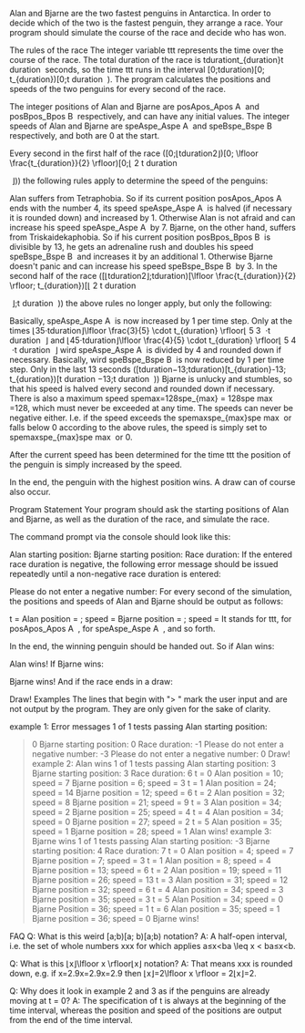 Alan and Bjarne are the two fastest penguins in Antarctica. In order to decide which of the two is the fastest penguin, they arrange a race. Your program should simulate the course of the race and decide who has won.

The rules of the race
The integer variable ttt represents the time over the course of the race. The total duration of the race is tdurationt_{duration}t 
duration
​
  seconds, so the time ttt runs in the interval [0;tduration)[0; t_{duration})[0;t 
duration
​
 ). The program calculates the positions and speeds of the two penguins for every second of the race.

The integer positions of Alan and Bjarne are posApos_Apos 
A
​
  and posBpos_Bpos 
B
​
  respectively, and can have any initial values. The integer speeds of Alan and Bjarne are speAspe_Aspe 
A
​
  and speBspe_Bspe 
B
​
  respectively, and both are 0 at the start.

Every second in the first half of the race ([0;⌊tduration2⌋)[0; \lfloor \frac{t_{duration}}{2} \rfloor)[0;⌊ 
2
t 
duration
​
 
​
 ⌋)) the following rules apply to determine the speed of the penguins:

Alan suffers from Tetraphobia. So if its current position posApos_Apos 
A
​
  ends with the number 4, its speed speAspe_Aspe 
A
​
  is halved (if necessary it is rounded down) and increased by 1.
Otherwise Alan is not afraid and can increase his speed speAspe_Aspe 
A
​
  by 7.
Bjarne, on the other hand, suffers from Triskaidekaphobia. So if his current position posBpos_Bpos 
B
​
  is divisible by 13, he gets an adrenaline rush and doubles his speed speBspe_Bspe 
B
​
  and increases it by an additional 1.
Otherwise Bjarne doesn't panic and can increase his speed speBspe_Bspe 
B
​
  by 3.
In the second half of the race ([⌊tduration2⌋;tduration)[\lfloor \frac{t_{duration}}{2} \rfloor; t_{duration})[⌊ 
2
t 
duration
​
 
​
 ⌋;t 
duration
​
 )) the above rules no longer apply, but only the following:

Basically, speAspe_Aspe 
A
​
  is now increased by 1 per time step. Only at the times ⌊35⋅tduration⌋\lfloor \frac{3}{5} \cdot t_{duration} \rfloor⌊ 
5
3
​
 ⋅t 
duration
​
 ⌋ and ⌊45⋅tduration⌋\lfloor \frac{4}{5} \cdot t_{duration} \rfloor⌊ 
5
4
​
 ⋅t 
duration
​
 ⌋ wird speAspe_Aspe 
A
​
  is divided by 4 and rounded down if necessary.
Basically, wird speBspe_Bspe 
B
​
 is now reduced by 1 per time step. Only in the last 13 seconds ([tduration−13;tduration)[t_{duration}-13; t_{duration})[t 
duration
​
 −13;t 
duration
​
 )) Bjarne is unlucky and stumbles, so that his speed is halved every second and rounded down if necessary.
There is also a maximum speed spemax=128spe_{max} = 128spe 
max
​
 =128, which must never be exceeded at any time. The speeds can never be negative either. I.e. if the speed exceeds the spemaxspe_{max}spe 
max
​
  or falls below 0 according to the above rules, the speed is simply set to spemaxspe_{max}spe 
max
​
  or 0.

After the current speed has been determined for the time ttt the position of the penguin is simply increased by the speed.

In the end, the penguin with the highest position wins. A draw can of course also occur.

Program Statement
Your program should ask the starting positions of Alan and Bjarne, as well as the duration of the race, and simulate the race.

The command prompt via the console should look like this:

Alan starting position:
Bjarne starting position:
Race duration:
If the entered race duration is negative, the following error message should be issued repeatedly until a non-negative race duration is entered:

Please do not enter a negative number:
For every second of the simulation, the positions and speeds of Alan and Bjarne should be output as follows:

t = <time>
Alan position = <posA>; speed = <speA>
Bjarne position = <posB>; speed = <speB>
It stands <time> for ttt, <posA> for posApos_Apos 
A
​
 , <speA> for speAspe_Aspe 
A
​
 , and so forth.

In the end, the winning penguin should be handed out. So if Alan wins:

Alan wins!
If Bjarne wins:

Bjarne wins!
And if the race ends in a draw:

Draw!
Examples
The lines that begin with "> " mark the user input and are not output by the program. They are only given for the sake of clarity.

 example 1: Error messages 1 of 1 tests passing
Alan starting position:
> 0
Bjarne starting position:
> 0
Race duration:
> -1
Please do not enter a negative number:
> -3
Please do not enter a negative number:
> 0
Draw!
 example 2: Alan wins 1 of 1 tests passing
Alan starting position:
> 3
Bjarne starting position:
> 3
Race duration:
> 6
t = 0
Alan position = 10; speed = 7
Bjarne position = 6; speed = 3
t = 1
Alan position = 24; speed = 14
Bjarne position = 12; speed = 6
t = 2
Alan position = 32; speed = 8
Bjarne position = 21; speed = 9
t = 3
Alan position = 34; speed = 2
Bjarne position = 25; speed = 4
t = 4
Alan position = 34; speed = 0
Bjarne position = 27; speed = 2
t = 5
Alan position = 35; speed = 1
Bjarne position = 28; speed = 1
Alan wins!
 example 3: Bjarne wins 1 of 1 tests passing
Alan starting position:
> -3
Bjarne starting position:
> 4
Race duration:
> 7
t = 0
Alan position = 4; speed = 7
Bjarne position = 7; speed = 3
t = 1
Alan position = 8; speed = 4
Bjarne position = 13; speed = 6
t = 2
Alan position = 19; speed = 11
Bjarne position = 26; speed = 13
t = 3
Alan position = 31; speed = 12
Bjarne position = 32; speed = 6
t = 4
Alan position = 34; speed = 3
Bjarne position = 35; speed = 3
t = 5
Alan Position = 34; speed = 0
Bjarne Position = 36; speed = 1
t = 6
Alan position = 35; speed = 1
Bjarne position = 36; speed = 0
Bjarne wins!


FAQ
Q: What is this weird [a;b)[a; b)[a;b) notation?
A: A half-open interval, i.e. the set of whole numbers xxx for which applies a≤x&lt;ba \leq x &lt; ba≤x<b.

Q: What is this ⌊x⌋\lfloor x \rfloor⌊x⌋ notation?
A: That means xxx is rounded down, e.g. if x=2.9x=2.9x=2.9 then ⌊x⌋=2\lfloor x \rfloor = 2⌊x⌋=2.

Q: Why does it look in example 2 and 3 as if the penguins are already moving at t = 0?
A: The specification of t is always at the beginning of the time interval, whereas the position and speed of the positions are output from the end of the time interval.
